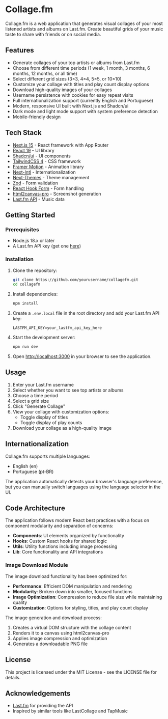 # Collage.fm

Collage.fm is a web application that generates visual collages of your most listened artists and albums on Last.fm. Create beautiful grids of your music taste to share with friends or on social media.

## Features

- Generate collages of your top artists or albums from Last.fm
- Choose from different time periods (1 week, 1 month, 3 months, 6 months, 12 months, or all time)
- Select different grid sizes (3×3, 4×4, 5×5, or 10×10)
- Customize your collage with titles and play count display options
- Download high-quality images of your collages
- Username persistence with cookies for easy repeat visits
- Full internationalization support (currently English and Portuguese)
- Modern, responsive UI built with Next.js and Shadcn/ui
- Dark mode and light mode support with system preference detection
- Mobile-friendly design

## Tech Stack

- [Next.js 15](https://nextjs.org/) - React framework with App Router
- [React 19](https://react.dev/) - UI library
- [Shadcn/ui](https://ui.shadcn.com/) - UI components
- [TailwindCSS 4](https://tailwindcss.com/) - CSS framework
- [Framer Motion](https://www.framer.com/motion/) - Animation library
- [Next-Intl](https://next-intl-docs.vercel.app/) - Internationalization
- [Next-Themes](https://github.com/pacocoursey/next-themes) - Theme management
- [Zod](https://zod.dev/) - Form validation
- [React Hook Form](https://react-hook-form.com/) - Form handling
- [html2canvas-pro](https://html2canvas.hertzen.com/) - Screenshot generation
- [Last.fm API](https://www.last.fm/api) - Music data

## Getting Started

### Prerequisites

- Node.js 18.x or later
- A Last.fm API key (get one [here](https://www.last.fm/api/account/create))

### Installation

1. Clone the repository:
   ```bash
   git clone https://github.com/yourusername/collagefm.git
   cd collagefm
   ```

2. Install dependencies:
   ```bash
   npm install
   ```

3. Create a `.env.local` file in the root directory and add your Last.fm API key:
   ```
   LASTFM_API_KEY=your_lastfm_api_key_here
   ```

4. Start the development server:
   ```bash
   npm run dev
   ```

5. Open [http://localhost:3000](http://localhost:3000) in your browser to see the application.

## Usage

1. Enter your Last.fm username
2. Select whether you want to see top artists or albums
3. Choose a time period
4. Select a grid size
5. Click "Generate Collage"
6. View your collage with customization options:
   - Toggle display of titles
   - Toggle display of play counts
7. Download your collage as a high-quality image

## Internationalization

Collage.fm supports multiple languages:

- English (en)
- Portuguese (pt-BR)

The application automatically detects your browser's language preference, but you can manually switch languages using the language selector in the UI.

## Code Architecture

The application follows modern React best practices with a focus on component modularity and separation of concerns:

- **Components**: UI elements organized by functionality
- **Hooks**: Custom React hooks for shared logic
- **Utils**: Utility functions including image processing
- **Lib**: Core functionality and API integrations

### Image Download Module

The image download functionality has been optimized for:

- **Performance**: Efficient DOM manipulation and rendering
- **Modularity**: Broken down into smaller, focused functions
- **Image Optimization**: Compression to reduce file size while maintaining quality
- **Customization**: Options for styling, titles, and play count display

The image generation and download process:
1. Creates a virtual DOM structure with the collage content
2. Renders it to a canvas using html2canvas-pro
3. Applies image compression and optimization
4. Generates a downloadable PNG file

## License

This project is licensed under the MIT License - see the LICENSE file for details.

## Acknowledgements

- [Last.fm](https://www.last.fm/) for providing the API
- Inspired by similar tools like LastCollage and TapMusic
